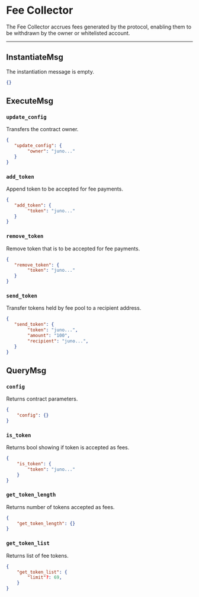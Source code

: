 # Fee Collector

The Fee Collector accrues fees generated by the protocol, enabling them to be withdrawn by the owner or whitelisted account.

---

## InstantiateMsg

The instantiation message is empty.
```json
{}
```

## ExecuteMsg

### `update_config`

Transfers the contract owner.

```json
{
   "update_config": {
        "owner": "juno..."
   } 
}
```

### `add_token`

Append token to be accepted for fee payments.

```json
{
   "add_token": {
        "token": "juno..."
   } 
}
```


### `remove_token`

Remove token that is to be accepted for fee payments.

```json
{
   "remove_token": {
        "token": "juno..."
   } 
}
```


### `send_token`

Transfer tokens held by fee pool to a recipient address.

```json
{
   "send_token": {
        "token": "juno...",
        "amount": "100",
        "recipient": "juno...",
   } 
}
```

## QueryMsg

### `config`

Returns contract parameters.

```json
{
    "config": {}
}
```

### `is_token`

Returns bool showing if token is accepted as fees.

```json
{
    "is_token": {
        "token": "juno..."
    }
}
```

### `get_token_length`

Returns number of tokens accepted as fees.

```json
{
    "get_token_length": {}
}
```

### `get_token_list`

Returns list of fee tokens.

```json
{
    "get_token_list": {
        "limit"?: 69,
    }
}
```